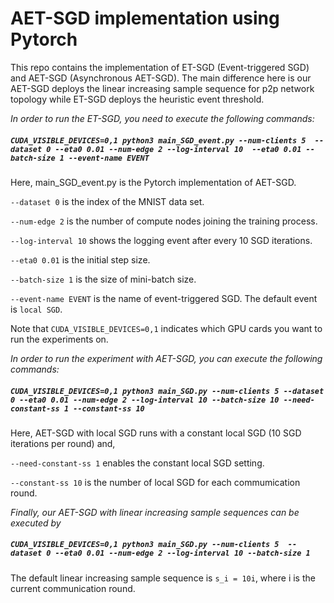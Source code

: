 <h1>AET-SGD implementation using Pytorch</h1>

This repo contains the implementation of ET-SGD (Event-triggered SGD) and AET-SGD (Asynchronous AET-SGD). The main difference here is our AET-SGD deploys the linear increasing sample sequence for p2p network topology while ET-SGD deploys the heuristic event threshold.


<em>In order to run the ET-SGD, you need to execute the following commands:</em>

##### ```CUDA_VISIBLE_DEVICES=0,1 python3 main_SGD_event.py --num-clients 5  --dataset 0 --eta0 0.01 --num-edge 2 --log-interval 10  --eta0 0.01 --batch-size 1 --event-name EVENT```

Here, main_SGD_event.py is the Pytorch implementation of AET-SGD.

```--dataset 0``` is the index of the MNIST data set.

```--num-edge 2``` is the number of compute nodes joining the training process.

```--log-interval 10``` shows the logging event after every 10 SGD iterations.

```--eta0 0.01``` is the initial step size.

```--batch-size 1``` is the size of mini-batch size.

```--event-name EVENT``` is the name of event-triggered SGD. The default event is ```local SGD```.

Note that ```CUDA_VISIBLE_DEVICES=0,1``` indicates which GPU cards you want to run the experiments on.


<em> In order to run the experiment with AET-SGD, you can execute the following commands:</em>

##### ```CUDA_VISIBLE_DEVICES=0,1 python3 main_SGD.py --num-clients 5 --dataset 0 --eta0 0.01 --num-edge 2 --log-interval 10 --batch-size 10 --need-constant-ss 1 --constant-ss 10```

Here, AET-SGD with local SGD runs with a constant local SGD (10 SGD iterations per round) and,

```--need-constant-ss 1``` enables the constant local SGD setting.

```--constant-ss 10``` is the number of local SGD for each commumication round.


<em>Finally, our AET-SGD with linear increasing sample sequences can be executed by </em>

##### ```CUDA_VISIBLE_DEVICES=0,1 python3 main_SGD.py --num-clients 5  --dataset 0 --eta0 0.01 --num-edge 2 --log-interval 10 --batch-size 1```

The default linear increasing sample sequence is ```s_i = 10i```, where i is the current communication round.

